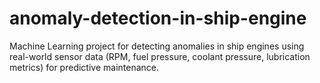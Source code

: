 # anomaly-detection-in-ship-engine
Machine Learning project for detecting anomalies in ship engines using real-world sensor data (RPM, fuel pressure, coolant pressure, lubrication metrics) for predictive maintenance.
